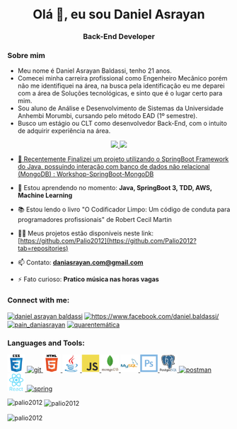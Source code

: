 <h1 align="center">Olá 👋, eu sou Daniel Asrayan</h1>
<h3 align="center">Back-End Developer</h3>

### Sobre mim
- Meu nome é Daniel Asrayan Baldassi, tenho 21 anos.
- Comecei minha carreira profissional como Engenheiro Mecânico porém não me identifiquei na área, na busca pela identificação eu me deparei com a área de Soluções tecnológicas, e sinto que é o lugar certo para mim.
- Sou aluno de Análise e Desenvolvimento de Sistemas da Universidade Anhembi Morumbi, cursando pelo método EAD (1º semestre). 
- Busco um estágio ou CLT como desenvolvedor Back-End, com o intuito de adquirir experiência na área.


<div align="center">
  <a href="https://github.com/Palio2012">
  <img height="150em" src="https://github-readme-stats.vercel.app/api?username=Palio2012&show_icons=true&theme=dracula&include_all_commits=true&count_private=true"/>
  <img height="150em" src="https://github-readme-stats.vercel.app/api/top-langs/?username=Palio2012&layout=compact&langs_count=7&color=true&theme=dracula"/>
</div>

- 🔭 Recentemente Finalizei um projeto utilizando o SpringBoot Framework do Java, possuindo interação com banco de dados não relacional (MongoDB) : [Workshop-SpringBoot-MongoDB](https://github.com/Palio2012/Workshop-SpringBoot-MongoDB)

- 🌱 Estou aprendendo no momento: **Java, SpringBoot 3, TDD, AWS, Machine Learning**
  
- 📚 Estou lendo o livro "O Codificador Limpo: Um código de conduta para programadores profissionais" de Robert Cecil Martin   

- 👨‍💻 Meus projetos estão disponíveis neste link: [https://github.com/Palio2012](https://github.com/Palio2012?tab=repositories)

- 📫 Contato: **daniasrayan.com@gmail.com**

- ⚡ Fato curioso: **Pratico música nas horas vagas**

<h3 align="left">Connect with me:</h3>
<p align="left">
<a href="https://www.linkedin.com/in/danielbaldassi/" target="blank"><img align="center" src="https://raw.githubusercontent.com/rahuldkjain/github-profile-readme-generator/master/src/images/icons/Social/linked-in-alt.svg" alt="daniel asrayan baldassi" height="30" width="40" /></a>
<a href="https://www.facebook.com/daniel.baldassi/" target="blank"><img align="center" src="https://raw.githubusercontent.com/rahuldkjain/github-profile-readme-generator/master/src/images/icons/Social/facebook.svg" alt="https://www.facebook.com/daniel.baldassi/" height="30" width="40" /></a>
<a href="https://instagram.com/pain_daniasrayan" target="blank"><img align="center" src="https://raw.githubusercontent.com/rahuldkjain/github-profile-readme-generator/master/src/images/icons/Social/instagram.svg" alt="pain_daniasrayan" height="30" width="40" /></a>
<a href="https://www.youtube.com/channel/UCsdIwS4GAKsX-asux3VXNAA" target="blank"><img align="center" src="https://raw.githubusercontent.com/rahuldkjain/github-profile-readme-generator/master/src/images/icons/Social/youtube.svg" alt="quarentemática" height="30" width="40" /></a>
</p>

<h3 align="left">Languages and Tools:</h3>
<p align="left"> <a href="https://www.w3schools.com/css/" target="_blank" rel="noreferrer"> <img src="https://raw.githubusercontent.com/devicons/devicon/master/icons/css3/css3-original-wordmark.svg" alt="css3" width="40" height="40"/> </a> <a href="https://git-scm.com/" target="_blank" rel="noreferrer"> <img src="https://www.vectorlogo.zone/logos/git-scm/git-scm-icon.svg" alt="git" width="40" height="40"/> </a> <a href="https://www.w3.org/html/" target="_blank" rel="noreferrer"> <img src="https://raw.githubusercontent.com/devicons/devicon/master/icons/html5/html5-original-wordmark.svg" alt="html5" width="40" height="40"/> </a> <a href="https://www.java.com" target="_blank" rel="noreferrer"> <img src="https://raw.githubusercontent.com/devicons/devicon/master/icons/java/java-original.svg" alt="java" width="40" height="40"/> </a> <a href="https://developer.mozilla.org/en-US/docs/Web/JavaScript" target="_blank" rel="noreferrer"> <img src="https://raw.githubusercontent.com/devicons/devicon/master/icons/javascript/javascript-original.svg" alt="javascript" width="40" height="40"/> </a> <a href="https://www.mongodb.com/" target="_blank" rel="noreferrer"> <img src="https://raw.githubusercontent.com/devicons/devicon/master/icons/mongodb/mongodb-original-wordmark.svg" alt="mongodb" width="40" height="40"/> </a> <a href="https://www.mysql.com/" target="_blank" rel="noreferrer"> <img src="https://raw.githubusercontent.com/devicons/devicon/master/icons/mysql/mysql-original-wordmark.svg" alt="mysql" width="40" height="40"/> </a> <a href="https://www.photoshop.com/en" target="_blank" rel="noreferrer"> <img src="https://raw.githubusercontent.com/devicons/devicon/master/icons/photoshop/photoshop-line.svg" alt="photoshop" width="40" height="40"/> </a> <a href="https://www.postgresql.org" target="_blank" rel="noreferrer"> <img src="https://raw.githubusercontent.com/devicons/devicon/master/icons/postgresql/postgresql-original-wordmark.svg" alt="postgresql" width="40" height="40"/> </a> <a href="https://postman.com" target="_blank" rel="noreferrer"> <img src="https://www.vectorlogo.zone/logos/getpostman/getpostman-icon.svg" alt="postman" width="40" height="40"/> </a> <a href="https://reactjs.org/" target="_blank" rel="noreferrer"> <img src="https://raw.githubusercontent.com/devicons/devicon/master/icons/react/react-original-wordmark.svg" alt="react" width="40" height="40"/> </a> <a href="https://spring.io/" target="_blank" rel="noreferrer"> <img src="https://www.vectorlogo.zone/logos/springio/springio-icon.svg" alt="spring" width="40" height="40"/> </a> </p>

<p><img align="left" src="https://github-readme-stats.vercel.app/api/top-langs?username=palio2012&show_icons=true&locale=en&layout=compact" alt="palio2012" /></p>

<p>&nbsp;<img align="center" src="https://github-readme-stats.vercel.app/api?username=palio2012&show_icons=true&locale=en" alt="palio2012" /></p>

<p><img align="center" src="https://github-readme-streak-stats.herokuapp.com/?user=palio2012&" alt="palio2012" /></p>
